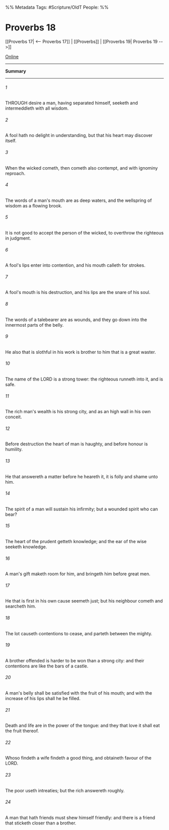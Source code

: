 

%% Metadata
Tags: #Scripture/OldT
People: 
%%
# Proverbs 18
[[Proverbs 17| <-- Proverbs 17]] | [[Proverbs]] | [[Proverbs 19| Proverbs 19 -->]]

[Online](https://churchofjesuschrist.org/study/scriptures/ot/prov/18?lang=eng)

---
__Summary__



---

###### 1
THROUGH desire a man, having separated himself, seeketh and intermeddleth with all wisdom.
###### 2
A fool hath no delight in understanding, but that his heart may discover itself.
###### 3
When the wicked cometh, then cometh also contempt, and with ignominy reproach.
###### 4
The words of a man's mouth are as deep waters, and the wellspring of wisdom as a flowing brook.
###### 5
It is not good to accept the person of the wicked, to overthrow the righteous in judgment.
###### 6
A fool's lips enter into contention, and his mouth calleth for strokes.
###### 7
A fool's mouth is his destruction, and his lips are the snare of his soul.
###### 8
The words of a talebearer are as wounds, and they go down into the innermost parts of the belly.
###### 9
He also that is slothful in his work is brother to him that is a great waster.
###### 10
The name of the LORD is a strong tower: the righteous runneth into it, and is safe.
###### 11
The rich man's wealth is his strong city, and as an high wall in his own conceit.
###### 12
Before destruction the heart of man is haughty, and before honour is humility.
###### 13
He that answereth a matter before he heareth it, it is folly and shame unto him.
###### 14
The spirit of a man will sustain his infirmity; but a wounded spirit who can bear?
###### 15
The heart of the prudent getteth knowledge; and the ear of the wise seeketh knowledge.
###### 16
A man's gift maketh room for him, and bringeth him before great men.
###### 17
He that is first in his own cause seemeth just; but his neighbour cometh and searcheth him.
###### 18
The lot causeth contentions to cease, and parteth between the mighty.
###### 19
A brother offended is harder to be won than a strong city: and their contentions are like the bars of a castle.
###### 20
A man's belly shall be satisfied with the fruit of his mouth; and with the increase of his lips shall he be filled.
###### 21
Death and life are in the power of the tongue: and they that love it shall eat the fruit thereof.
###### 22
Whoso findeth a wife findeth a good thing, and obtaineth favour of the LORD.
###### 23
The poor useth intreaties; but the rich answereth roughly.
###### 24
A man that hath friends must shew himself friendly: and there is a friend that sticketh closer than a brother.



